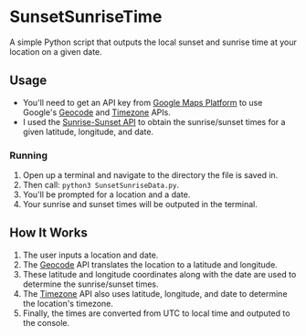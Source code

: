 # SunsetSunriseTime
A simple Python script that outputs the local sunset and sunrise time at your location on a given date.

## Usage
- You'll need to get an API key from [Google Maps Platform](https://developers.google.com/maps/documentation/geocoding/get-api-key) to use Google's [Geocode](https://developers.google.com/maps/documentation/geocoding/start) and [Timezone](https://developers.google.com/maps/documentation/timezone/get-started) APIs.
- I used the [Sunrise-Sunset API](https://sunrise-sunset.org/api) to obtain the sunrise/sunset times for a given latitude, longitude, and date.

### Running
1. Open up a terminal and navigate to the directory the file is saved in.
2. Then call: ```python3 SunsetSunriseData.py```.
3. You'll be prompted for a location and a date.
4. Your sunrise and sunset times will be outputed in the terminal.

## How It Works
1. The user inputs a location and date. 
2. The [Geocode](https://developers.google.com/maps/documentation/geocoding/start) API translates the location to a latitude and longitude. 
3. These latitude and longitude coordinates along with the date are used to determine the sunrise/sunset times.
4. The [Timezone](https://developers.google.com/maps/documentation/timezone/get-started) API also uses latitude, longitude, and date to determine the location's timezone.
5. Finally, the times are converted from UTC to local time and outputed to the console.
